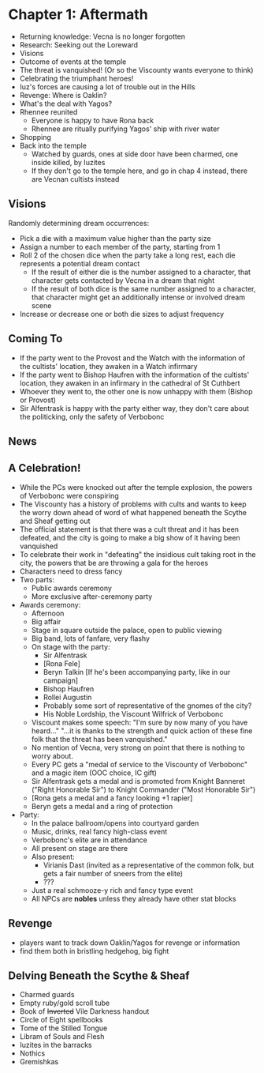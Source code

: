 # Chapter 1: Aftermath

- Returning knowledge: Vecna is no longer forgotten
- Research: Seeking out the Loreward
- Visions
- Outcome of events at the temple
- The threat is vanquished! (Or so the Viscounty wants everyone to think)
- Celebrating the triumphant heroes!
- Iuz's forces are causing a lot of trouble out in the Hills
- Revenge: Where is Oaklin?
- What's the deal with Yagos?
- Rhennee reunited
    - Everyone is happy to have Rona back
    - Rhennee are ritually purifying Yagos' ship with river water
- Shopping
- Back into the temple
    - Watched by guards, ones at side door have been charmed, one inside killed, by Iuzites
    - If they don't go to the temple here, and go in chap 4 instead, there are Vecnan cultists instead

## Visions

Randomly determining dream occurrences:

- Pick a die with a maximum value higher than the party size
- Assign a number to each member of the party, starting from 1
- Roll 2 of the chosen dice when the party take a long rest, each die represents a potential dream contact
    - If the result of either die is the number assigned to a character, that character gets contacted by Vecna in a dream that night
    - If the result of both dice is the same number assigned to a character, that character might get an additionally intense or involved dream scene
- Increase or decrease one or both die sizes to adjust frequency

## Coming To

- If the party went to the Provost and the Watch with the information of the cultists' location, they awaken in a Watch infirmary
- If the party went to Bishop Haufren with the information of the cultists' location, they awaken in an infirmary in the cathedral of St Cuthbert
- Whoever they went to, the other one is now unhappy with them (Bishop or Provost)
- Sir Alfentrask is happy with the party either way, they don't care about the politicking, only the safety of Verbobonc

## News



## A Celebration!

- While the PCs were knocked out after the temple explosion, the powers of Verbobonc were conspiring
- The Viscounty has a history of problems with cults and wants to keep the worry down ahead of word of what happened beneath the Scythe and Sheaf getting out
- The official statement is that there was a cult threat and it has been defeated, and the city is going to make a big show of it having been vanquished
- To celebrate their work in "defeating" the insidious cult taking root in the city, the powers that be are throwing a gala for the heroes
- Characters need to dress fancy
- Two parts:
    - Public awards ceremony
    - More exclusive after-ceremony party
- Awards ceremony:
    - Afternoon
    - Big affair
    - Stage in square outside the palace, open to public viewing
    - Big band, lots of fanfare, very flashy
    - On stage with the party:
        - Sir Alfentrask
        - [Rona Fele]
        - Beryn Talkin [If he's been accompanying party, like in our campaign]
        - Bishop Haufren
        - Rollei Augustin
        - Probably some sort of representative of the gnomes of the city?
        - His Noble Lordship, the Viscount Wilfrick of Verbobonc
    - Viscount makes some speech: "I'm sure by now many of you have heard..." "...it is thanks to the strength and quick action of these fine folk that the threat has been vanquished."
    - No mention of Vecna, very strong on point that there is nothing to worry about.
    - Every PC gets a "medal of service to the Viscounty of Verbobonc" and a magic item (OOC choice, IC gift)
    - Sir Alfentrask gets a medal and is promoted from Knight Banneret ("Right Honorable Sir") to Knight Commander ("Most Honorable Sir")
    - [Rona gets a medal and a fancy looking +1 rapier]
    - Beryn gets a medal and a ring of protection
- Party:
    - In the palace ballroom/opens into courtyard garden
    - Music, drinks, real fancy high-class event
    - Verbobonc's elite are in attendance
    - All present on stage are there
    - Also present:
        - Virianis Dast (invited as a representative of the common folk, but gets a fair number of sneers from the elite)
        - ???
    - Just a real schmooze-y rich and fancy type event
    - All NPCs are **nobles** unless they already have other stat blocks

## Revenge

- players want to track down Oaklin/Yagos for revenge or information
- find them both in bristling hedgehog, big fight

## Delving Beneath the Scythe & Sheaf

- Charmed guards
- Empty ruby/gold scroll tube
- Book of ~~Inverted~~ Vile Darkness handout
- Circle of Eight spellbooks
- Tome of the Stilled Tongue
- Libram of Souls and Flesh
- Iuzites in the barracks
- Nothics
- Gremishkas
